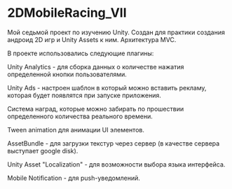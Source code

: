 # 2DMobileRacing_VII

Мой седьмой проект по изучению Unity. Создан для практики создания андроид 2D игр и Unity Assets к ним. Архитектура MVC.

В проекте использовались следующие плагины:

Unity Analytics - для сборка данных о количестве нажатия определенной кнопки пользователями.

Unity Ads - настроен шаблон в который можно вставить рекламу, которая будет появлятся при запуске приложения.

Система наград, которые можно забирать по прошествии определенного количества реального времени.

Tween animation для анимации UI элементов.

AssetBundle - для загрузки текстур через сервер (в качестве сервера выступает google disk).

Unity Asset "Localization" - для возможности выбора языка интерфейса.

Mobile Notification - для push-уведомлений.
